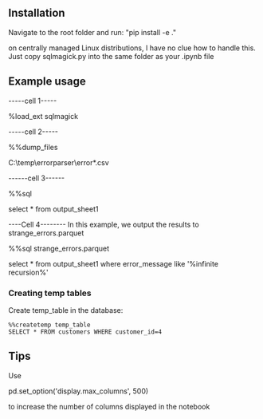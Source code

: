 ## Installation

Navigate to the root folder and run: "pip install -e ."

on centrally managed Linux distributions, I have no clue how to handle this.
Just copy sqlmagick.py into the same folder as your .ipynb file


## Example usage

-----cell 1-----

%load_ext sqlmagick

-----cell 2-----

%%dump_files 

C:\temp\errorparser\error*.csv


------cell 3------

%%sql

select * from output_sheet1


----Cell 4--------
In this example, we output the results to strange_errors.parquet

%%sql strange_errors.parquet

select * from output_sheet1
where error_message like '%infinite recursion%'



### Creating temp tables

Create temp_table in the database:

```
%%createtemp temp_table
SELECT * FROM customers WHERE customer_id=4
```

## Tips

Use 

pd.set_option('display.max_columns', 500)

to increase the number of columns displayed in the notebook

